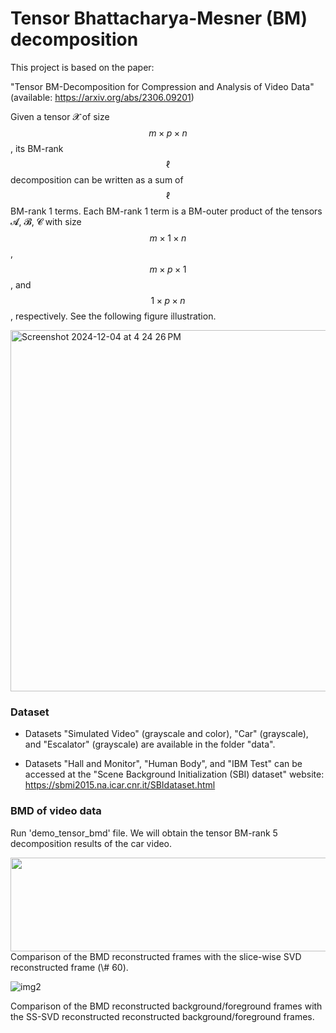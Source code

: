 # Tensor Bhattacharya-Mesner (BM) decomposition

This project is based on the paper:

"Tensor BM-Decomposition for Compression and Analysis of Video Data" (available: https://arxiv.org/abs/2306.09201)

Given a tensor 𝓧 of size $$m\times p \times n$$, its BM-rank $$\ell$$ decomposition can be written as a sum of $$\ell$$ BM-rank 1 terms. Each BM-rank 1 term is a BM-outer product of the tensors 𝓐, 𝓑, 𝓒 with size $$m\times 1 \times n$$, $$m \times p \times 1$$, and $$1 \times p \times n$$, respectively. See the following figure illustration.

<img width="578" alt="Screenshot 2024-12-04 at 4 24 26 PM" src="https://github.com/user-attachments/assets/2c16b701-796d-46b9-95d9-dc8f25291680">

### Dataset
- Datasets "Simulated Video" (grayscale and color), "Car" (grayscale), and "Escalator" (grayscale) are available in the folder "data".

- Datasets "Hall and Monitor", "Human Body", and "IBM Test" can be accessed at the "Scene Background Initialization (SBI) dataset" website: 
https://sbmi2015.na.icar.cnr.it/SBIdataset.html 

### BMD of video data
Run 'demo_tensor_bmd' file. We will obtain the tensor BM-rank 5 decomposition results of the car video.

<img src="https://github.com/user-attachments/assets/e75f36ab-ca9f-4bd0-9e74-927961e0a241" width="1000" height="150">
Comparison of the BMD reconstructed frames with the slice-wise SVD reconstructed frame (\# 60).

![img2](https://github.com/user-attachments/assets/9725db47-0a8b-4334-8361-ba446e64679c)

Comparison of the BMD reconstructed background/foreground frames with the SS-SVD reconstructed reconstructed background/foreground frames.
